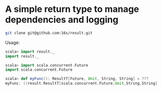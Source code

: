 # A simple return type to manage dependencies and logging

```sh
git clone git@github.com:16s/result.git
```

Usage:
```scala
scala> import result._
import result._

scala> import scala.concurrent.Future
import scala.concurrent.Future

scala> def myFunc(): ResultT[Future, Unit, String, String] = ???
myFunc: ()result.ResultT[scala.concurrent.Future,Unit,String,String]
```
